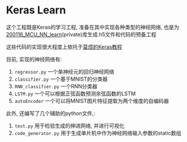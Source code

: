 # Keras Learn
这个工程既是Keras的学习工程, 准备在其中实现各种类型的神经网络, 也是为[200116_MCU_NN_learn](https://github.com/wangzilinn/200116_MCU_NN_learn)(private)库生成.h5文件和代码的预备工程

这些代码的实现很大程度上依托于[莫烦的Keras教程](https://github.com/MorvanZhou/tutorials/tree/master/kerasTUT)

目前, 实现的神经网络有:

1. `regressor.py` 一个单神经元的回归神经网络
2. `classifier.py` 一个基于MNIST的分类器
3. `RNN_classifier.py` 一个RNN分类器
4. `LSTM.py` 一个可以根据正弦函数预测余弦函数的LSTM
5. `autoEncoder` 一个可以将MNIST图片特征提取为两个维度的自编码器 

此外, 还编写了几个辅助的python文件,:

1. `test.py` 用于检验生成的伸进网络, 并进行可视化
2. `code_generator.py` 用于生成单片机中作为神经网络输入参数的static数组

